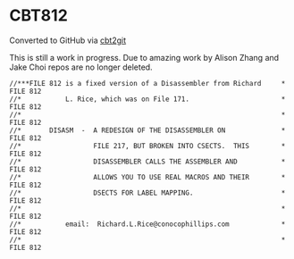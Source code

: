 # CBT812
Converted to GitHub via [cbt2git](https://github.com/wizardofzos/cbt2git)

This is still a work in progress. 
Due to amazing work by Alison Zhang and Jake Choi repos are no longer deleted.

```
//***FILE 812 is a fixed version of a Disassembler from Richard     *   FILE 812
//*           L. Rice, which was on File 171.                       *   FILE 812
//*                                                                 *   FILE 812
//*       DISASM  -  A REDESIGN OF THE DISASSEMBLER ON              *   FILE 812
//*                  FILE 217, BUT BROKEN INTO CSECTS.  THIS        *   FILE 812
//*                  DISASSEMBLER CALLS THE ASSEMBLER AND           *   FILE 812
//*                  ALLOWS YOU TO USE REAL MACROS AND THEIR        *   FILE 812
//*                  DSECTS FOR LABEL MAPPING.                      *   FILE 812
//*                                                                 *   FILE 812
//*           email:  Richard.L.Rice@conocophillips.com             *   FILE 812
//*                                                                 *   FILE 812
```

